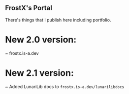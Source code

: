 ## FrostX's Portal
There's things that I publish here including portfolio.

# New 2.0 version:
~ frostx.is-a.dev

# New 2.1 version:
~ Added LunariLib docs to `frostx.is-a.dev/lunarilibdocs`
